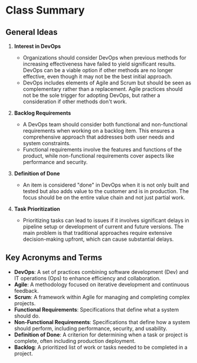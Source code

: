 # Class Summary

## General Ideas

1. **Interest in DevOps**
   - Organizations should consider DevOps when previous methods for increasing effectiveness have failed to yield significant results. DevOps can be a viable option if other methods are no longer effective, even though it may not be the best initial approach.
   - DevOps includes elements of Agile and Scrum but should be seen as complementary rather than a replacement. Agile practices should not be the sole trigger for adopting DevOps, but rather a consideration if other methods don't work.

2. **Backlog Requirements**
   - A DevOps team should consider both functional and non-functional requirements when working on a backlog item. This ensures a comprehensive approach that addresses both user needs and system constraints.
   - Functional requirements involve the features and functions of the product, while non-functional requirements cover aspects like performance and security.

3. **Definition of Done**
   - An item is considered "done" in DevOps when it is not only built and tested but also adds value to the customer and is in production. The focus should be on the entire value chain and not just partial work.

4. **Task Prioritization**
   - Prioritizing tasks can lead to issues if it involves significant delays in pipeline setup or development of current and future versions. The main problem is that traditional approaches require extensive decision-making upfront, which can cause substantial delays.

## Key Acronyms and Terms

- **DevOps**: A set of practices combining software development (Dev) and IT operations (Ops) to enhance efficiency and collaboration.
- **Agile**: A methodology focused on iterative development and continuous feedback.
- **Scrum**: A framework within Agile for managing and completing complex projects.
- **Functional Requirements**: Specifications that define what a system should do.
- **Non-Functional Requirements**: Specifications that define how a system should perform, including performance, security, and usability.
- **Definition of Done**: A criterion for determining when a task or project is complete, often including production deployment.
- **Backlog**: A prioritized list of work or tasks needed to be completed in a project.

